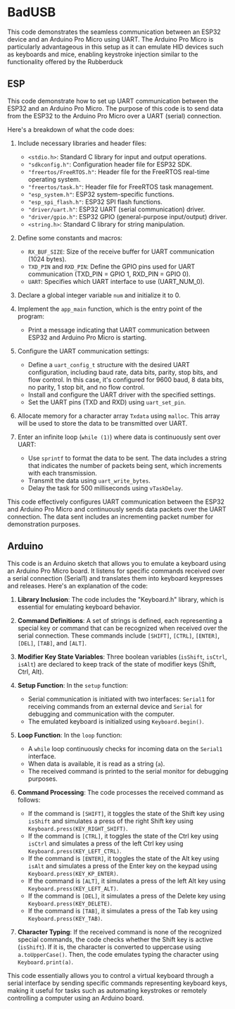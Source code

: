 # BadUSB

This code demonstrates the seamless communication between an ESP32 device and an Arduino Pro Micro using UART. The Arduino Pro Micro is particularly advantageous in this setup as it can emulate HID devices such as keyboards and mice, enabling keystroke injection similar to the functionality offered by the Rubberduck

## ESP
This code demonstrate how to set up UART communication between the ESP32 and an Arduino Pro Micro. The purpose of this code is to send data from the ESP32 to the Arduino Pro Micro over a UART (serial) connection.

Here's a breakdown of what the code does:

1. Include necessary libraries and header files:
   - `<stdio.h>`: Standard C library for input and output operations.
   - `"sdkconfig.h"`: Configuration header file for ESP32 SDK.
   - `"freertos/FreeRTOS.h"`: Header file for the FreeRTOS real-time operating system.
   - `"freertos/task.h"`: Header file for FreeRTOS task management.
   - `"esp_system.h"`: ESP32 system-specific functions.
   - `"esp_spi_flash.h"`: ESP32 SPI flash functions.
   - `"driver/uart.h"`: ESP32 UART (serial communication) driver.
   - `"driver/gpio.h"`: ESP32 GPIO (general-purpose input/output) driver.
   - `<string.h>`: Standard C library for string manipulation.

2. Define some constants and macros:
   - `RX_BUF_SIZE`: Size of the receive buffer for UART communication (1024 bytes).
   - `TXD_PIN` and `RXD_PIN`: Define the GPIO pins used for UART communication (TXD_PIN = GPIO 1, RXD_PIN = GPIO 0).
   - `UART`: Specifies which UART interface to use (UART_NUM_0).

3. Declare a global integer variable `num` and initialize it to 0.

4. Implement the `app_main` function, which is the entry point of the program:
   - Print a message indicating that UART communication between ESP32 and Arduino Pro Micro is starting.

5. Configure the UART communication settings:
   - Define a `uart_config_t` structure with the desired UART configuration, including baud rate, data bits, parity, stop bits, and flow control. In this case, it's configured for 9600 baud, 8 data bits, no parity, 1 stop bit, and no flow control.
   - Install and configure the UART driver with the specified settings.
   - Set the UART pins (TXD and RXD) using `uart_set_pin`.

6. Allocate memory for a character array `Txdata` using `malloc`. This array will be used to store the data to be transmitted over UART.

7. Enter an infinite loop (`while (1)`) where data is continuously sent over UART:
   - Use `sprintf` to format the data to be sent. The data includes a string that indicates the number of packets being sent, which increments with each transmission.
   - Transmit the data using `uart_write_bytes`.
   - Delay the task for 500 milliseconds using `vTaskDelay`.

This code effectively configures UART communication between the ESP32 and Arduino Pro Micro and continuously sends data packets over the UART connection. The data sent includes an incrementing packet number for demonstration purposes.

## Arduino
This code is an Arduino sketch that allows you to emulate a keyboard using an Arduino Pro Micro board. It listens for specific commands received over a serial connection (Serial1) and translates them into keyboard keypresses and releases. Here's an explanation of the code:

1. **Library Inclusion**: The code includes the "Keyboard.h" library, which is essential for emulating keyboard behavior.

2. **Command Definitions**: A set of strings is defined, each representing a special key or command that can be recognized when received over the serial connection. These commands include `[SHIFT]`, `[CTRL]`, `[ENTER]`, `[DEL]`, `[TAB]`, and `[ALT]`.

3. **Modifier Key State Variables**: Three boolean variables (`isShift`, `isCtrl`, `isAlt`) are declared to keep track of the state of modifier keys (Shift, Ctrl, Alt).

4. **Setup Function**: In the `setup` function:
   - Serial communication is initiated with two interfaces: `Serial1` for receiving commands from an external device and `Serial` for debugging and communication with the computer.
   - The emulated keyboard is initialized using `Keyboard.begin()`.

5. **Loop Function**: In the `loop` function:
   - A `while` loop continuously checks for incoming data on the `Serial1` interface.
   - When data is available, it is read as a string (`a`).
   - The received command is printed to the serial monitor for debugging purposes.

6. **Command Processing**: The code processes the received command as follows:
   - If the command is `[SHIFT]`, it toggles the state of the Shift key using `isShift` and simulates a press of the right Shift key using `Keyboard.press(KEY_RIGHT_SHIFT)`.
   - If the command is `[CTRL]`, it toggles the state of the Ctrl key using `isCtrl` and simulates a press of the left Ctrl key using `Keyboard.press(KEY_LEFT_CTRL)`.
   - If the command is `[ENTER]`, it toggles the state of the Alt key using `isAlt` and simulates a press of the Enter key on the keypad using `Keyboard.press(KEY_KP_ENTER)`.
   - If the command is `[ALT]`, it simulates a press of the left Alt key using `Keyboard.press(KEY_LEFT_ALT)`.
   - If the command is `[DEL]`, it simulates a press of the Delete key using `Keyboard.press(KEY_DELETE)`.
   - If the command is `[TAB]`, it simulates a press of the Tab key using `Keyboard.press(KEY_TAB)`.

7. **Character Typing**: If the received command is none of the recognized special commands, the code checks whether the Shift key is active (`isShift`). If it is, the character is converted to uppercase using `a.toUpperCase()`. Then, the code emulates typing the character using `Keyboard.print(a)`.

This code essentially allows you to control a virtual keyboard through a serial interface by sending specific commands representing keyboard keys, making it useful for tasks such as automating keystrokes or remotely controlling a computer using an Arduino board.
